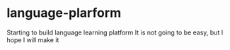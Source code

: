 # language-plarform
Starting to build language learning platform 
It is not going to be easy, but I hope I will make it
















